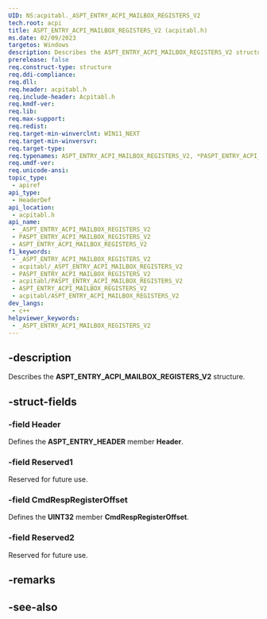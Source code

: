```yaml
---
UID: NS:acpitabl._ASPT_ENTRY_ACPI_MAILBOX_REGISTERS_V2
tech.root: acpi
title: ASPT_ENTRY_ACPI_MAILBOX_REGISTERS_V2 (acpitabl.h)
ms.date: 02/09/2023
targetos: Windows
description: Describes the ASPT_ENTRY_ACPI_MAILBOX_REGISTERS_V2 structure.
prerelease: false
req.construct-type: structure
req.ddi-compliance: 
req.dll: 
req.header: acpitabl.h
req.include-header: Acpitabl.h
req.kmdf-ver: 
req.lib: 
req.max-support: 
req.redist: 
req.target-min-winverclnt: WIN11_NEXT
req.target-min-winversvr: 
req.target-type: 
req.typenames: ASPT_ENTRY_ACPI_MAILBOX_REGISTERS_V2, *PASPT_ENTRY_ACPI_MAILBOX_REGISTERS_V2
req.umdf-ver: 
req.unicode-ansi: 
topic_type:
 - apiref
api_type:
 - HeaderDef
api_location:
 - acpitabl.h
api_name:
 - _ASPT_ENTRY_ACPI_MAILBOX_REGISTERS_V2
 - PASPT_ENTRY_ACPI_MAILBOX_REGISTERS_V2
 - ASPT_ENTRY_ACPI_MAILBOX_REGISTERS_V2
f1_keywords:
 - _ASPT_ENTRY_ACPI_MAILBOX_REGISTERS_V2
 - acpitabl/_ASPT_ENTRY_ACPI_MAILBOX_REGISTERS_V2
 - PASPT_ENTRY_ACPI_MAILBOX_REGISTERS_V2
 - acpitabl/PASPT_ENTRY_ACPI_MAILBOX_REGISTERS_V2
 - ASPT_ENTRY_ACPI_MAILBOX_REGISTERS_V2
 - acpitabl/ASPT_ENTRY_ACPI_MAILBOX_REGISTERS_V2
dev_langs:
 - c++
helpviewer_keywords:
 - _ASPT_ENTRY_ACPI_MAILBOX_REGISTERS_V2
---
```


## -description

Describes the **ASPT_ENTRY_ACPI_MAILBOX_REGISTERS_V2** structure.

## -struct-fields

### -field Header

Defines the **ASPT_ENTRY_HEADER** member **Header**.

### -field Reserved1

Reserved for future use.

### -field CmdRespRegisterOffset

Defines the **UINT32** member **CmdRespRegisterOffset**.

### -field Reserved2

Reserved for future use.

## -remarks

## -see-also
